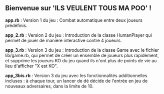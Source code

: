 ## Bienvenue sur 'ILS VEULENT TOUS MA POO' !

**app.rb** : Version 1 du jeu : Combat automatique entre deux joueurs prédéfinis.

**app_2.rb** : Version 2 du jeu : Introduction de la classe HumanPlayer qui permet de jouer de manière interactive contre 4 joueurs.

**app_3.rb** : Version 3 du jeu : Introduction de la classe Game avec le fichier lib/game.rb, qui permet de créer un ensemble de joueurs plus rapidement, et supprime les joueurs KO du jeu quand ils n'ont plus de points de vie au lieu d'afficher "X est KO".

**app_3bis.rb** : Version 3 du jeu avec les fonctionnalités additionnelles incluses : à chaque tour, un lancer de dé décide de l'entrée en jeu de nouveaux adversaires, dans la limite de 10.